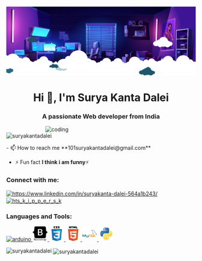 ![logo](https://github.com/Suryakantadalei/Suryakantadalei/blob/main/68747470733a2f2f7172616e676572732e636f6d2f77702d636f6e74656e742f75706c6f6164732f323032312f30392f42616e6e65722d496e74726f64756374696f6e2d746f2d33442d416e696d6174696f6e2e706e67.webp)
<h1 align="center">Hi 👋, I'm Surya Kanta Dalei</h1>
<h3 align="center">A passionate Web developer from India</h3>
<img align="right" alt="coding"width="400"src="https://user-images.githubusercontent.com/67194519/173735367-b75edb3b-61ec-4323-a10f-5d98e1d7b97a.gif"

<p align="left"> <img src="https://komarev.com/ghpvc/?username=suryakantadalei&label=Profile%20views&color=0e75b6&style=flat" alt="suryakantadalei" /> </p>
- 📫 How to reach me **101suryakantadalei@gmail.com**
 

- ⚡ Fun fact **I think i am funny**⚡

<h3 align="left">Connect with me:</h3>
<p align="left">
<a href="https://linkedin.com/in/https://www.linkedin.com/in/suryakanta-dalei-564a1b243/" target="blank"><img align="center" src="https://raw.githubusercontent.com/rahuldkjain/github-profile-readme-generator/master/src/images/icons/Social/linked-in-alt.svg" alt="https://www.linkedin.com/in/suryakanta-dalei-564a1b243/" height="30" width="40" /></a>
<a href="https://instagram.com/hts_k_i_p_p_e_r_s_k" target="blank"><img align="center" src="https://raw.githubusercontent.com/rahuldkjain/github-profile-readme-generator/master/src/images/icons/Social/instagram.svg" alt="hts_k_i_p_p_e_r_s_k" height="30" width="40" /></a>
</p>

<h3 align="left">Languages and Tools:</h3>
<p align="left"> <a href="https://www.arduino.cc/" target="_blank" rel="noreferrer"> <img src="https://cdn.worldvectorlogo.com/logos/arduino-1.svg" alt="arduino" width="40" height="40"/> </a> <a href="https://getbootstrap.com" target="_blank" rel="noreferrer"> <img src="https://raw.githubusercontent.com/devicons/devicon/master/icons/bootstrap/bootstrap-plain-wordmark.svg" alt="bootstrap" width="40" height="40"/> </a> <a href="https://www.w3schools.com/css/" target="_blank" rel="noreferrer"> <img src="https://raw.githubusercontent.com/devicons/devicon/master/icons/css3/css3-original-wordmark.svg" alt="css3" width="40" height="40"/> </a> <a href="https://www.w3.org/html/" target="_blank" rel="noreferrer"> <img src="https://raw.githubusercontent.com/devicons/devicon/master/icons/html5/html5-original-wordmark.svg" alt="html5" width="40" height="40"/> </a> <a href="https://www.mysql.com/" target="_blank" rel="noreferrer"> <img src="https://raw.githubusercontent.com/devicons/devicon/master/icons/mysql/mysql-original-wordmark.svg" alt="mysql" width="40" height="40"/> </a> <a href="https://www.python.org" target="_blank" rel="noreferrer"> <img src="https://raw.githubusercontent.com/devicons/devicon/master/icons/python/python-original.svg" alt="python" width="40" height="40"/> </a> </p>

<p><img align="left" src="https://github-readme-stats.vercel.app/api/top-langs?username=suryakantadalei&show_icons=true&locale=en&layout=compact" alt="suryakantadalei" /></p>

<p>&nbsp;<img align="center" src="https://github-readme-stats.vercel.app/api?username=suryakantadalei&show_icons=true&locale=en" alt="suryakantadalei" /></p>
 
